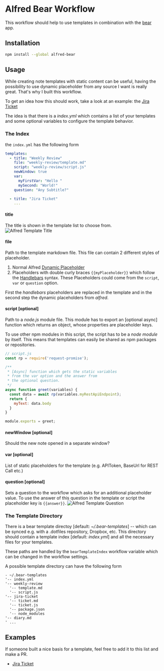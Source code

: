 # Alfred Bear Workflow

This workflow should help to use templates in combination with the [bear](https://bear.app) app.

## Installation
```bash
npm install --global alfred-bear
```

## Usage
While creating note templates with static content can be useful, having the possibility to use dynamic placeholder from any source I want is really great.
That's why I built this workflow.

To get an idea how this should work, take a look at an example: the [Jira Ticket](https://github.com/jmeischner/alfred-bear-jira-ticket)

The idea is that there is a *index.yml* which contains a list of your templates and some optional variables to configure the template behavior.

### The Index
the `index.yml` has the following form

```yml
templates:
  - title: "Weekly Review"
    file: "weekly-review/template.md"
    script: "weekly-review/script.js"
    newWindow: true
    var:
      myFirstVar: "Hello "
      mySecond: "World!"
    question: "Any Subtitle?"

  - title: "Jira Ticket"
    ...
```

#### title
The title is shown in the template list to choose from.
![Alfred Template Title](https://github.com/jmeischner/alfred-bear/blob/master/img/title.png?raw=true)

#### file
Path to the template markdown file.
This file can contain 2 different styles of placeholder.

1. Normal Alfred [Dynamic Placeholder](https://www.alfredapp.com/help/workflows/advanced/placeholders/)
2. Placeholders with double curly braces `{{myPlaceholder}}` which follow the [Handlebars](https://handlebarsjs.com/guide/) syntax. These Placeholders could come from the `script`, `var` or `question` option.

First the *handlebars* placeholders are replaced in the template and in the second step the dynamic placeholders from *alfred*.

#### script [optional]
Path to a *node.js* module file. This module has to export an [optional async] function which returns an object, whose properties are placeholder keys.

To use other npm modules in this script, the script has to be a *node module* by itself.
This means that templates can easily be shared as npm packages or repositories.

```js
// script.js
const rp = require('request-promise');

/**
 * [Async] function which gets the static variables
 * from the var option and the answer from 
 * the optional question.
 */
async function greet(variables) {
  const data = await rp(variables.myRestApiEndpoint);
  return {
    myText: data.body
  }
}

module.exports = greet;
```

#### newWindow [optional]
Should the new note opened in a separate window?

#### var [optional]
List of static placeholders for the template (e.g. APIToken, BaseUrl for REST Call etc.)

#### question [optional]
Sets a question to the workflow which asks for an additional placeholder value. To use the answer of this question in the template or script the placeholder key is `{{answer}}`.
![Alfred Template Question](https://github.com/jmeischner/alfred-bear/blob/master/img/question.png?raw=true)

### The Template Directory
There is a bear template directoy [default: *~/.bear-templates*] -- which can be synced e.g. with a .dotfiles repository, Dropbox, etc.
This directory should contain a template index [default: *index.yml*] and all the necessary files for your templates.

These paths are handled by the `bearTemplateIndex` workflow variable which can be changed in the workflow settings.

A possible template directory can have the following form

```plaintext
- ~/.bear-templates
'-- index.yml
'-- weekly-review
  '-- template.md
  '-- script.js
'-- jira-ticket
  '-- ticket.md
  '-- ticket.js
  '-- package.json
  '-- node_modules
'-- diary.md
' ...
```

## Examples
If someone built a nice basis for a template, feel free to add it to this list and make a PR.

- [Jira Ticket](https://github.com/jmeischner/alfred-bear-jira-ticket)